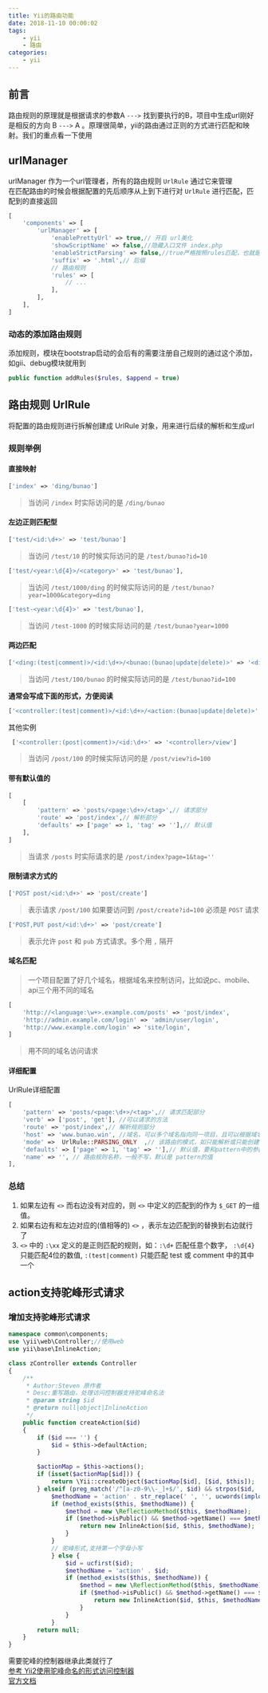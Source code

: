 ```yaml
---
title: Yii的路由功能      
date: 2018-11-10 00:00:02
tags:
    - yii
    - 路由
categories:
    - yii  
---
```

## 前言  
路由规则的原理就是根据请求的参数A  `--->` 找到要执行的B，项目中生成url刚好是相反的方向 B  `--->` A 。原理很简单，yii的路由通过正则的方式进行匹配和映射。我们的重点看一下使用    

## urlManager  
urlManager 作为一个url管理者，所有的路由规则 `UrlRule` 通过它来管理  
在匹配路由的时候会根据配置的先后顺序从上到下进行对 `UrlRule` 进行匹配，匹配到的直接返回  
```php
[
    'components' => [
        'urlManager' => [
            'enablePrettyUrl' => true,// 开启 url美化
            'showScriptName' => false,//隐藏入口文件 index.php
            'enableStrictParsing' => false,//true严格按照rules匹配，也就是必须匹配定义的rules才能解释，正常默认是的失效
            'suffix' => '.html',// 后缀
            // 路由规则
            'rules' => [
                // ...
            ],
        ],
    ],
]
```

### 动态的添加路由规则  
添加规则，模块在bootstrap启动的会后有的需要注册自己规则的通过这个添加，如gii、debug模块就用到  
```php
public function addRules($rules, $append = true)
```
<!-- more -->
## 路由规则 UrlRule  
将配置的路由规则进行拆解创建成 UrlRule 对象，用来进行后续的解析和生成url  

### 规则举例  
#### 直接映射
```php
['index' => 'ding/bunao']
```
> 当访问 `/index` 时实际访问的是 `/ding/bunao`

#### 左边正则匹配型
```php
['test/<id:\d+>' => 'test/bunao']
```
> 当访问 `/test/10` 的时候实际访问的是 `/test/bunao?id=10`    

```php
['test/<year:\d{4}>/<category>' => 'test/bunao'],
```

> 当访问 `/test/1000/ding` 的时候实际访问的是 `/test/bunao?year=1000&category=ding`  


```php
['test-<year:\d{4}>' => 'test/bunao'],  
```    


> 当访问 `/test-1000` 的时候实际访问的是 `/test/bunao?year=1000`

#### 两边匹配  
```php
['<ding:(test|comment)>/<id:\d+>/<bunao:(bunao|update|delete)>' => '<ding>/<bunao>']
```
> 当访问 `/test/100/bunao` 的时候实际访问的是 `/test/bunao?id=100`  

**通常会写成下面的形式，方便阅读**
```php
['<controller:(test|comment)>/<id:\d+>/<action:(bunao|update|delete)>' => '<controller>/<action>']
```

其他实例
```php
 ['<controller:(post|comment)>/<id:\d+>' => '<controller>/view']
```
> 当访问 `/post/100` 的时候实际访问的是 `/post/view?id=100`

#### 带有默认值的
```php
[
    [
        'pattern' => 'posts/<page:\d+>/<tag>',// 请求部分
        'route' => 'post/index',// 解析部分
        'defaults' => ['page' => 1, 'tag' => ''],// 默认值
    ],
]
```
> 当请求 `/posts` 时实际请求的是 `/post/index?page=1&tag=''`  

#### 限制请求方式的  
```php
['POST post/<id:\d+>' => 'post/create']
```
> 表示请求 `/post/100` 如果要访问到 `/post/create?id=100` 必须是 `POST` 请求  

```php
['POST,PUT post/<id:\d+>' => 'post/create']
```
> 表示允许 `post` 和 `pub` 方式请求。多个用 `,` 隔开  

#### 域名匹配  
> 一个项目配置了好几个域名，根据域名来控制访问，比如说pc、mobile、api三个用不同的域名  

```php
[
    'http://<language:\w+>.example.com/posts' => 'post/index',
    'http://admin.example.com/login' => 'admin/user/login',
    'http://www.example.com/login' => 'site/login',
]
```  
> 用不同的域名访问请求

#### 详细配置  

UrlRule详细配置
```php
[
    'pattern' => 'posts/<page:\d+>/<tag>',// 请求匹配部分
    'verb' => ['post', 'get'], //可以请求的方法
    'route' => 'post/index',// 解析规则部分
    'host' => 'www.bunao.win', //域名，可以多个域名指向同一项目，且可以根据域名的不同来执行不同的解析，一般不填写，也可以把域名和pattern写在一起, 和pattern拼写在一起的时候要带上:// 或 // 来让知道有域名  
    'mode' =>  UrlRule::PARSING_ONLY  ,// 该路由的模式，如只能解析或只能创建  
    'defaults' => ['page' => 1, 'tag' => ''],// 默认值，要和pattern中的参数对应上
    'name' => '', // 路由规则名称，一般不写，默认是 pattern的值
],
```
### 总结

1. 如果左边有 `<>` 而右边没有对应的，则 `<>` 中定义的匹配到的作为 `$_GET` 的一组值。
2. 如果右边有和左边对应的(值相等的) `<>` ，表示左边匹配到的替换到右边就行了
3. `<>` 中的 `:\xx` 定义的是正则匹配的规则，如：`:\d+` 匹配任意个数字， `:\d{4}` 只能匹配4位的数值, `:(test|comment)` 只能匹配 test 或 comment 中的其中一个  

## action支持驼峰形式请求  
### 增加支持驼峰形式请求  
```php
namespace common\components;
use \yii\web\Controller;//使用web
use yii\base\InlineAction;

class zController extends Controller
{
    /**
     * Author:Steven 原作者
     * Desc:重写路由，处理访问控制器支持驼峰命名法
     * @param string $id
     * @return null|object|InlineAction
     */
    public function createAction($id)
    {
        if ($id === '') {
            $id = $this->defaultAction;
        }

        $actionMap = $this->actions();
        if (isset($actionMap[$id])) {
            return \Yii::createObject($actionMap[$id], [$id, $this]);
        } elseif (preg_match('/^[a-z0-9\\-_]+$/', $id) && strpos($id, '--') === false && trim($id, '-') === $id) {
            $methodName = 'action' . str_replace(' ', '', ucwords(implode(' ', explode('-', $id))));
            if (method_exists($this, $methodName)) {
                $method = new \ReflectionMethod($this, $methodName);
                if ($method->isPublic() && $method->getName() === $methodName) {
                    return new InlineAction($id, $this, $methodName);
                }
            }
            // 驼峰形式,支持第一个字母小写
            } else {
            	$id = ucfirst($id);
                $methodName = 'action' . $id;
                if (method_exists($this, $methodName)) {
                    $method = new \ReflectionMethod($this, $methodName);
                    if ($method->isPublic() && $method->getName() === $methodName) {
                        return new InlineAction($id, $this, $methodName);
                    }
                }
            }
        return null;
    }
}
```
需要驼峰的控制器继承此类就行了  
[参考 Yii2使用驼峰命名的形式访问控制器](http://www.yiichina.com/topic/7266)  
[官方文档](https://www.yiichina.com/doc/guide/2.0/runtime-routing)  
